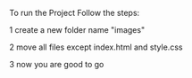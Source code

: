 To run the Project Follow the steps:

1 create a new folder name "images" 

2 move all files except index.html and style.css

3 now you are good to go
